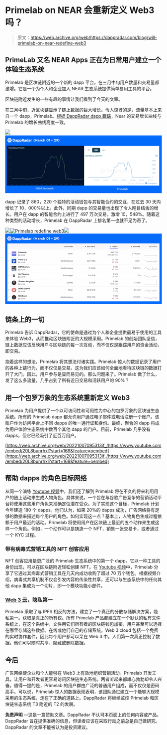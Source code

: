 # Primelab on NEAR 会重新定义 Web3 吗？

> 原文：<https://web.archive.org/web/https://dappradar.com/blog/will-primelab-on-near-redefine-web3>

## PrimeLab 又名 NEAR Apps 正在为日常用户建立一个体验生态系统

Primelab 是区块链附近的一个新的 dapp 平台，在三月中旬用户数量和交易量都激增。它是一个为个人和企业加入 NEAR 生态系统提供简单易用工具的平台。

区块链附近发生的一些有趣的事情让我们看到了今天的文章。

在三月中旬，近区块链显示了链上数据的巨大增长。令人惊讶的是，流量基本上来自一个 dapp，Primelab。[根据 DappRadar dapp 跟踪](https://web.archive.org/web/20221007095313/https://dappradar.com/near/other/near-apps)，Near 的交易增长曲线与 Primelab 的增长曲线高度一致。

![](img/3b072d4c250775566dce113f675241fb.png)![Near blockchain Primelab](img/9eef956f0dbc15eb847f2daa6274e609.png)

dapp 记录了 860，220 个独特的活动钱包与其智能合约的交互，在过去 30 天内增长了 10，000%以上。此外，同期 dapp 的交易量也出现了令人瞠目结舌的增长。用户在 dapp 的智能合约上进行了 497 万次交易，激增 10，548%。随着这种类型的活动增长，Primelab 在 DappRadar 上排名第一也就不足为奇了。

![](img/055d271a4a4b745b1f2793cf4b7b0e10.png)![Primelab redefine web3](img/fbf5ff23040e3e90c2d3052e77ddbf45.png)![](img/fde4f64c2c4ab5e1bd3352865f474c48.png)![Near dapp ranking](img/7931ec7a9aca3038db3ee176aa3cf56c.png)

## **链条上的一切**

Primelab 告诉 DappRadar，它的使命是通过为个人和企业提供最易于使用的工具来体验 Web3，从而推动区块链附近的大规模采用。Primelab 的创始团队坚信，链上数据应该反映用户与区块链的每一次互动，而不仅仅是跟踪用户的资金活动，即交易。

抱着这样的想法，Primelab 将其想法付诸实践。Primelab 惊人的数据记录了用户的各种上链行为，而不仅仅是交易。这为我们应该如何全面地看待区块链的数据打开了大门。因此，用户参与是显而易见的。那么问题来了。Primelab 做了什么，发了这么多流量，几乎占到了所有近日交易和活跃用户的 90%？

## 用一个包罗万象的生态系统重新定义 Web3

Primelab 为用户提供了一个以可访问性和可用性为中心的包罗万象的区块链生态系统。所有的 Primelab dapp 都允许用户通过电子邮件或电话注册一个账户。该账户作为访问平台上不同 dapps 的唯一通行证和身份。最终，聚合的 dapp 将成为用户体验生态系统中数百个其他 dapp 的门户。目前，Primelab 几乎没有 dapps，但它已经吸引了近百万用户。

[https://web.archive.org/web/20221007095313if_/https://www.youtube.com/embed/20L8bunrhxI?start=168&feature=oembed](https://web.archive.org/web/20221007095313if_/https://www.youtube.com/embed/20L8bunrhxI?start=168&feature=oembed)

## 帮助 dapps 的角色目标网络

从同一个演练 [Youtube 视频](https://web.archive.org/web/20221007095313/https://www.youtube.com/watch?v=20L8bunrhxI)中，我们还了解到 Primelab 将在不久的将来利用用户的链上活动来生成人物角色。具体来说，一个旨在与谷歌广告竞争的营销活动平台将使用这些用户角色来准确定位潜在受众。为了实现这个目标，Primelab 计划今年建造 180 个 dapps。他们认为，如果 20%的 dapps 成功，广告网络将有足够的数据来描述每个用户的角色。如何实现这一点？基本上，人物角色生成过程依赖于用户最近的活动。Primelab 将使用用户在区块链上最近的五个动作来生成这样一个角色。例如，一个动作可以是铸造一个 NFT，销售一张交易卡，或者通过一个 KYC 过程。

### 带有病毒式营销工具的 NFT 创客应用

NFT 创客应用是更广泛的 Primelab 生态系统中的第一个 dapp。它以一种工具的身份出现，可以在区块链附近轻松创建 NFT。在 [Youtube 视频](https://web.archive.org/web/20221007095313/https://www.youtube.com/watch?v=20L8bunrhxI)中，Primelab 分享了它通过其病毒式营销工具在几天内成功收购了超过 70 万个钱包。根据视频介绍，病毒式共享机制不仅会引发内容的传染性共享，还可以与生态系统中的任何其他 dapp 集成为一个切片，即一个模块功能小部件。

### [Web 3 云](https://web.archive.org/web/20221007095313/http://myweb3cloud.io/)，隐私第一

Primelab 采取了与 IPFS 相反的方法，建立了一个真正的分散存储解决方案，隐私第一。获取是真正的所有权。所有 Primelab 产品都建立在一个默认的私有文件系统上，在这个系统中，文件用它们所有者的区块链钱包加密，用户甚至可以选择在哪里存储这些数据。在线或他们自己的存储系统。Web 3 cloud 包括一个免费的实时协作套件，因此每个用户都可以呆在 Web 3 中。人们第一次真正控制了数据。他们可以随时共享、隐藏或删除数据。

## 今后

广告网络使企业和个人能够在 Web3 上有效地组织营销活动。Primelab 开发工具，让用户和开发者更容易访问区块链生态系统。两者听起来都雄心勃勃却令人兴奋。值得一提的是，Primelab 的用户群由广泛的普通用户组成，而不仅仅是密码高手。可以说，Primelab 惊人的数据表现表明，该团队通过建立一个能够大规模采用的生态系统，走在了正确的道路上。DappRadar 将继续监控 Primelab 和区块链生态系统 T3 附近的 T2 的发展。

**免责声明** —这是一篇赞助文章。DappRadar 不认可本页面上的任何内容或产品。DappRadar 旨在提供准确的信息，但读者应该在采取行动之前总是自己做研究。DappRadar 的文章不能被认为是投资建议。